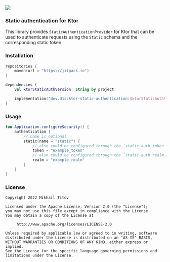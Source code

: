 [![](https://jitpack.io/v/dev.d1s/ktor-static-authentication.svg)](https://jitpack.io/#dev.d1s/ktor-static-authentication)

### Static authentication for Ktor

This library provides `StaticAuthenticationProvider` for Ktor that can be used to authenticate requests using
the `Static` schema and the corresponding static token.

### Installation

```kotlin
repositories {
    maven(url = "https://jitpack.io")
}

dependencies {
    val ktorStaticAuthVersion: String by project

    implementation("dev.d1s:ktor-static-authentication:$ktorStaticAuthVersion")
}
```

### Usage

```kotlin
fun Application.configureSecurity() {
    authentication {
        // name is optional
        static(name = "static") {
            // also could be configured through the `static-auth.token` property
            token = "example_token"
            // also could be configured through the `static-auth.realm` property. Default realm is "Ktor Server"
            realm = "example_realm"
        }
    }
}
```

### License

```
Copyright 2022 Mikhail Titov

Licensed under the Apache License, Version 2.0 (the "License");
you may not use this file except in compliance with the License.
You may obtain a copy of the License at

     http://www.apache.org/licenses/LICENSE-2.0

Unless required by applicable law or agreed to in writing, software
distributed under the License is distributed on an "AS IS" BASIS,
WITHOUT WARRANTIES OR CONDITIONS OF ANY KIND, either express or implied.
See the License for the specific language governing permissions and
limitations under the License.
```